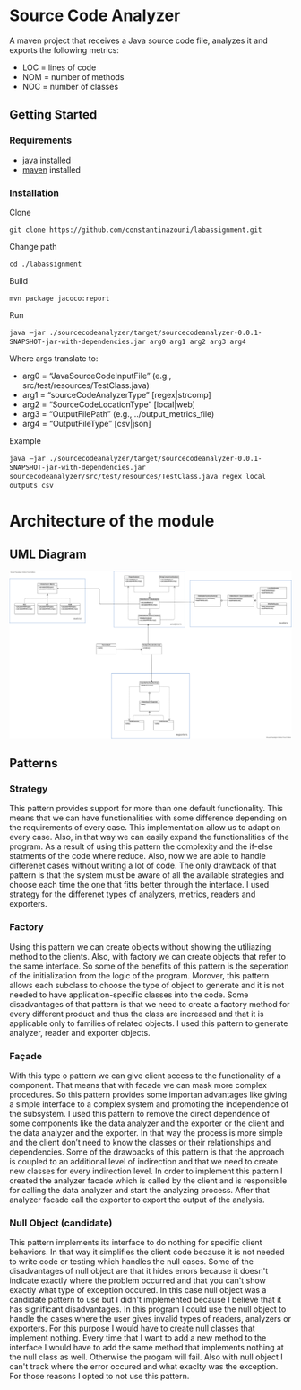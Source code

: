 # Source Code Analyzer
A maven project that receives a Java source code file, analyzes it and exports the following metrics:
* LOC = lines of code
* NOM = number of methods
* NOC = number of classes
## Getting Started 
### Requirements
* [java](https://www.java.com/en/) installed
* [maven](https://maven.apache.org/) installed

### Installation
Clone
```
git clone https://github.com/constantinazouni/labassignment.git
```
Change path
```
cd ./labassignment
```
Build
```
mvn package jacoco:report
```

Run
```
java –jar ./sourcecodeanalyzer/target/sourcecodeanalyzer-0.0.1-SNAPSHOT-jar-with-dependencies.jar arg0 arg1 arg2 arg3 arg4
```
Where args translate to: 	
   *	arg0 = “JavaSourceCodeInputFile” (e.g., src/test/resources/TestClass.java)
   *	arg1 = “sourceCodeAnalyzerType” [regex|strcomp]
   *	arg2 = “SourceCodeLocationType” [local|web]
   *	arg3 = “OutputFilePath” (e.g., ../output_metrics_file)
   *	arg4 = “OutputFileType” [csv|json]

Example
```
java –jar ./sourcecodeanalyzer/target/sourcecodeanalyzer-0.0.1-SNAPSHOT-jar-with-dependencies.jar sourcecodeanalyzer/src/test/resources/TestClass.java regex local outputs csv
```


# Architecture of the module
## UML Diagram 
![Test Image 1](https://raw.githubusercontent.com/constantinazouni/labassignment/developer2/sourcecodeanalyzer/recources/uml.png?token=GHSAT0AAAAAABSSKDRYATT6ARIFJGVNGZ4YYVAL6HQ)

## Patterns

### Strategy
This pattern provides support for more than one default functionality. This means that we can have functionalities with some difference depending on the requirements of every case. This implementation allow us to adapt on every case. Also, in that way we can easily expand the functionalities of the program. As a result of using this pattern the complexity and the if-else statments of the code where reduce. Also, now we are able to handle differenet cases without writing a lot of code. The only drawback of that pattern is that the system must be aware of all the available strategies and choose each time the one that fitts better through the interface. I used strategy for the differenet types of analyzers, metrics, readers and exporters.

### Factory
Using this pattern we can create objects without showing the utiliazing method to the clients. Also, with factory we can create objects that refer to the same interface. So some of the benefits of this pattern is the seperation of the initialization from the logic of the program. Morover, this pattern allows each subclass to choose the type of object to generate and it is not needed to have application-specific classes into the code. Some disadvantages of that pattern is that we need to create a factory method for every different product and thus the class are increased and that it is applicable only to families of related objects.  I used this pattern to generate analyzer, reader and exporter objects.

### Façade

With this type o pattern we can give client access to the functionality of a component. That means that with facade we can mask more complex procedures. So this pattern provides some importan advantages like giving a simple interface to a complex system and promoting the independence of the subsystem. I used this pattern to remove the direct dependence of some components like the data analyzer and the exporter or the client and the data analyzer and the exporter. In that way the process is more simple and the client don’t need to know the classes or their relationships and dependencies. Some of the drawbacks of this pattern is that the approach is coupled to an additional level of indirection and that we need to create new classes for every indirection level. In order to implement this pattern I created the analyzer facade which is called by the client and is responsible for calling the data analyzer and start the analyzing process. After that analyzer facade call the exporter to export the output of the analysis.

### Null Object (candidate)
This pattern implements its interface to do nothing for specific client behaviors. In that way it simplifies the client code because it is not needed to write code or 
testing which handles the null cases. Some of the disadvantages of null object are that it hides errors because it doesn't indicate exactly where the problem occurred and that you can't show exactly what type of exception occured. In this case null object was a candidate pattern to use but I didn't implemented because I believe that it has significant disadvantages. In this program I could use the null object to handle the cases where the user gives invalid types of readers, analyzers or exporters. For this purpose I would have to create null classes that implement nothing. Every time that I want to add a new method to the interface I would have to add the same method that implements nothing at the null class as well. Otherwise the progam will fail. Also with null object I can't track where the error occured and what exaclty was the exception. For those reasons I opted to not use this pattern. 